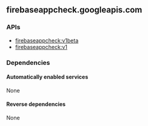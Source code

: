 ## firebaseappcheck.googleapis.com

### APIs

* [ firebaseappcheck:v1beta ]( https://firebaseappcheck.googleapis.com/$discovery/rest?version=v1beta )
* [ firebaseappcheck:v1 ]( https://firebaseappcheck.googleapis.com/$discovery/rest?version=v1 )

### Dependencies

#### Automatically enabled services

None

#### Reverse dependencies

None

